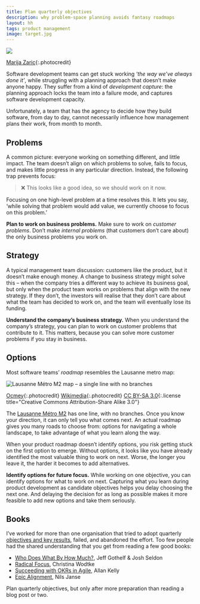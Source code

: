 ```yaml
---
title: Plan quarterly objectives
description: why problem-space planning avoids fantasy roadmaps
layout: hh
tags: product management
image: target.jpg
---
```


![](target.jpg)

[Marija Zaric](https://unsplash.com/photos/h2G3wT-aRL8){:.photocredit}

Software development teams can get stuck working _‘the way we’ve always done it’_,
while struggling with a planning approach that doesn’t make anyone happy.
They suffer from a kind of _development capture_:
the planning approach locks the team into a failure mode, and captures software development capacity.

Unfortunately, a team that has the agency to decide how they build software, from day to day,
cannot necessarily influence how management plans their work, from month to month.


## Problems

A common picture: everyone working on something different, and little impact.
The team doesn’t align on which problems to solve, fails to focus,
and makes little progress in any particular direction.
Instead, the following trap prevents focus:

> ❌ This looks like a good idea, so we should work on it now.

Focusing on one high-level problem at a time resolves this.
It lets you say, ‘while solving that problem would add value, we currently choose to focus on this problem.’

**Plan to work on business problems.**
Make sure to work on _customer problems_.
Don’t make _internal problems_ (that customers don’t care about) the only business problems you work on.


## Strategy

A typical management team discussion: customers like the product, but it doesn’t make enough money.
A change to business strategy might solve this – when the company tries a different way to achieve its business goal,
but only when the product team works on problems that align with the new strategy.
If they don’t, the investors will realise that they don’t care about what the team has decided to work on,
and the team will eventually lose its funding.

**Understand the company’s business strategy.**
When you understand the company’s strategy,
you can plan to work on customer problems that contribute to it.
This matters, because you can solve more customer problems if you stay in business.


## Options

Most software teams’ _roadmap_ resembles the Lausanne metro map:

![Lausanne Métro M2 map – a single line with no branches](lausanne-metro.webp)

[Ocmey](https://commons.wikimedia.org/wiki/User:Ocmey){:.photocredit}
[Wikimedia](https://commons.wikimedia.org/w/index.php?curid=7716247){:.photocredit}
[CC BY-SA 3.0](https://creativecommons.org/licenses/by-sa/3.0/){:.license title="Creative Commons Attribution-Share Alike 3.0"}

The [Lausanne Métro M2](https://en.wikipedia.org/wiki/Lausanne_Métro) has one line, with no branches.
Once you know your direction, it can only tell you what comes next.
An actual roadmap gives you many roads to choose from:
options for navigating a whole landscape, to take advantage of what you learn along the way.

When your product roadmap doesn’t identify options, you risk getting stuck on the first option to emerge.
Without options, it looks like you have already identified the most valuable thing to work on next.
Worse, the longer you leave it, the harder it becomes to add alternatives.

**Identify options for future focus.**
While working on one objective, you can identify options for what to work on next.
Capturing what you learn during product development as candidate objectives helps you delay choosing the next one.
And delaying the decision for as long as possible makes it more feasible to add new options and take them seriously.


## Books

I’ve worked for more than one organisation that tried to adopt quarterly
[objectives and key results](https://en.wikipedia.org/wiki/Objectives_and_key_results),
failed, and abandoned the effort.
Too few people had the shared understanding that you get from reading a few good books:

* [Who Does What By How Much?](who-does-what-by-how-much-review), Jeff Gothelf & Josh Seldon
* [Radical Focus](radical-focus), Christina Wodtke
* [Succeeding with OKRs in Agile](agile-okrs-review), Allan Kelly
* [Epic Alignment](epic-alignment-review), Nils Janse

Plan quarterly objectives, but only after more preparation than reading a blog post or two.
